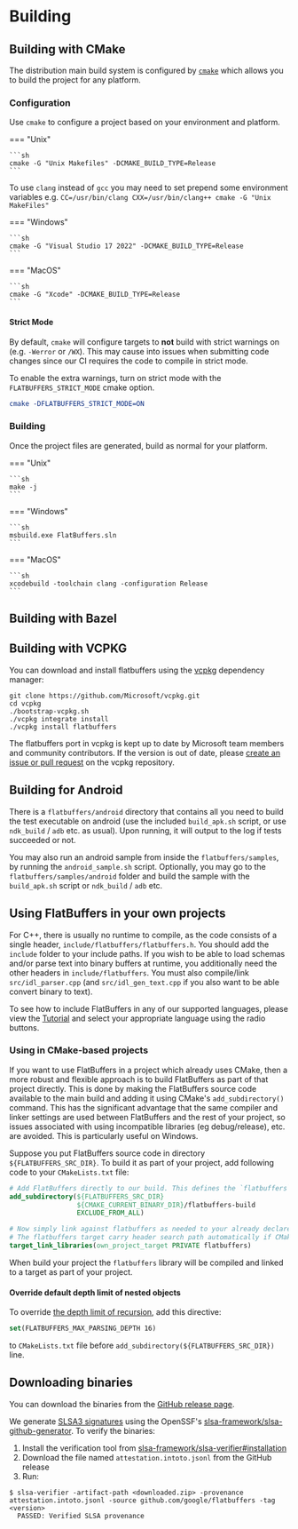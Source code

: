 # Building

## Building with CMake

The distribution main build system is configured by
[`cmake`](https://www.cmake.org) which allows you to build the project for any
platform.

### Configuration

Use `cmake` to configure a project based on your environment and platform.

=== "Unix"

    ```sh
    cmake -G "Unix Makefiles" -DCMAKE_BUILD_TYPE=Release
    ```

To use `clang` instead of `gcc` you may need to set prepend some environment
variables e.g. `CC=/usr/bin/clang CXX=/usr/bin/clang++ cmake -G "Unix
MakeFiles"`

=== "Windows"

    ```sh
    cmake -G "Visual Studio 17 2022" -DCMAKE_BUILD_TYPE=Release
    ```

=== "MacOS"

    ```sh
    cmake -G "Xcode" -DCMAKE_BUILD_TYPE=Release
    ```

#### Strict Mode

By default, `cmake` will configure targets to **not** build with strict warnings
on (e.g. `-Werror` or `/WX`). This may cause into issues when submitting code
changes since our CI requires the code to compile in strict mode.

To enable the extra warnings, turn on strict mode with the
`FLATBUFFERS_STRICT_MODE` cmake option.

```cmake
cmake -DFLATBUFFERS_STRICT_MODE=ON
```


### Building

Once the project files are generated, build as normal for your platform.

=== "Unix"

    ```sh
    make -j
    ```

=== "Windows"

    ```sh
    msbuild.exe FlatBuffers.sln
    ```

=== "MacOS"

    ```sh
    xcodebuild -toolchain clang -configuration Release
    ```






## Building with Bazel

## Building with VCPKG

You can download and install flatbuffers using the [vcpkg](https://github.com/Microsoft/vcpkg/) dependency manager:

    git clone https://github.com/Microsoft/vcpkg.git
    cd vcpkg
    ./bootstrap-vcpkg.sh
    ./vcpkg integrate install
    ./vcpkg install flatbuffers

The flatbuffers port in vcpkg is kept up to date by Microsoft team members and community contributors.
If the version is out of date, please [create an issue or pull request](https://github.com/Microsoft/vcpkg) on the vcpkg repository.



## Building for Android

There is a `flatbuffers/android` directory that contains all you need to build
the test executable on android (use the included `build_apk.sh` script, or use
`ndk_build` / `adb` etc. as usual). Upon running, it will output to the log
if tests succeeded or not.

You may also run an android sample from inside the `flatbuffers/samples`, by
running the `android_sample.sh` script. Optionally, you may go to the
`flatbuffers/samples/android` folder and build the sample with the
`build_apk.sh` script or `ndk_build` / `adb` etc.

## Using FlatBuffers in your own projects

For C++, there is usually no runtime to compile, as the code consists of a
single header, `include/flatbuffers/flatbuffers.h`. You should add the
`include` folder to your include paths. If you wish to be
able to load schemas and/or parse text into binary buffers at runtime,
you additionally need the other headers in `include/flatbuffers`. You must
also compile/link `src/idl_parser.cpp` (and `src/idl_gen_text.cpp` if you
also want to be able convert binary to text).

To see how to include FlatBuffers in any of our supported languages, please
view the [Tutorial](tutorial.md) and select your appropriate
language using the radio buttons.

### Using in CMake-based projects
If you want to use FlatBuffers in a project which already uses CMake, then a more
robust and flexible approach is to build FlatBuffers as part of that project directly.
This is done by making the FlatBuffers source code available to the main build
and adding it using CMake's `add_subdirectory()` command. This has the
significant advantage that the same compiler and linker settings are used
between FlatBuffers and the rest of your project, so issues associated with using
incompatible libraries (eg debug/release), etc. are avoided. This is
particularly useful on Windows.

Suppose you put FlatBuffers source code in directory `${FLATBUFFERS_SRC_DIR}`.
To build it as part of your project, add following code to your `CMakeLists.txt` file:
```cmake
# Add FlatBuffers directly to our build. This defines the `flatbuffers` target.
add_subdirectory(${FLATBUFFERS_SRC_DIR}
                 ${CMAKE_CURRENT_BINARY_DIR}/flatbuffers-build
                 EXCLUDE_FROM_ALL)

# Now simply link against flatbuffers as needed to your already declared target.
# The flatbuffers target carry header search path automatically if CMake > 2.8.11.
target_link_libraries(own_project_target PRIVATE flatbuffers)
```
When build your project the `flatbuffers` library will be compiled and linked 
to a target as part of your project.

#### Override default depth limit of nested objects
To override [the depth limit of recursion](languages/cpp.md), 
add this directive:
```cmake
set(FLATBUFFERS_MAX_PARSING_DEPTH 16)
```
to `CMakeLists.txt` file before `add_subdirectory(${FLATBUFFERS_SRC_DIR})` line.

## Downloading binaries
You can download the binaries from the
[GitHub release page](https://github.com/google/flatbuffers/releases).

We generate [SLSA3 signatures](http://slsa.dev) using the OpenSSF's [slsa-framework/slsa-github-generator](https://github.com/slsa-framework/slsa-github-generator). To verify the binaries:
1. Install the verification tool from [slsa-framework/slsa-verifier#installation](https://github.com/slsa-framework/slsa-verifier#installation)
1. Download the file named `attestation.intoto.jsonl` from the GitHub release
1. Run:
```shell
$ slsa-verifier -artifact-path <downloaded.zip> -provenance attestation.intoto.jsonl -source github.com/google/flatbuffers -tag <version>
  PASSED: Verified SLSA provenance
```